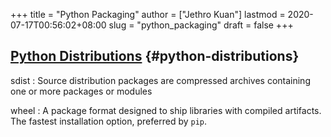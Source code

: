 +++
title = "Python Packaging"
author = ["Jethro Kuan"]
lastmod = 2020-07-17T00:56:02+08:00
slug = "python_packaging"
draft = false
+++

## [Python Distributions](https://packaging.python.org/tutorials/installing-packages/#id19) {#python-distributions}

sdist
: Source distribution packages are compressed archives containing one or more packages or modules

wheel
: A package format designed to ship libraries with compiled artifacts. The fastest installation option, preferred by `pip`.
